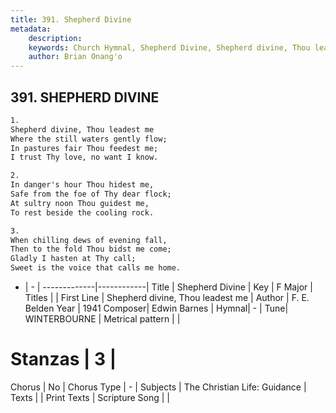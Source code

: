 ```yaml
---
title: 391. Shepherd Divine
metadata:
    description: 
    keywords: Church Hymnal, Shepherd Divine, Shepherd divine, Thou leadest me, 
    author: Brian Onang'o
---
```



## 391. SHEPHERD DIVINE

```txt
1.
Shepherd divine, Thou leadest me 
Where the still waters gently flow; 
In pastures fair Thou feedest me; 
I trust Thy love, no want I know. 

2.
In danger's hour Thou hidest me, 
Safe from the foe of Thy dear flock; 
At sultry noon Thou guidest me, 
To rest beside the cooling rock. 

3.
When chilling dews of evening fall, 
Then to the fold Thou bidst me come; 
Gladly I hasten at Thy call; 
Sweet is the voice that calls me home.
```

- |   -  |
-------------|------------|
Title | Shepherd Divine |
Key | F Major |
Titles |  |
First Line | Shepherd divine, Thou leadest me |
Author | F. E. Belden
Year | 1941
Composer| Edwin Barnes |
Hymnal|  - |
Tune| WINTERBOURNE |
Metrical pattern | |
# Stanzas | 3 |
Chorus | No |
Chorus Type | - |
Subjects | The Christian Life: Guidance |
Texts |  |
Print Texts | 
Scripture Song |  |
  
